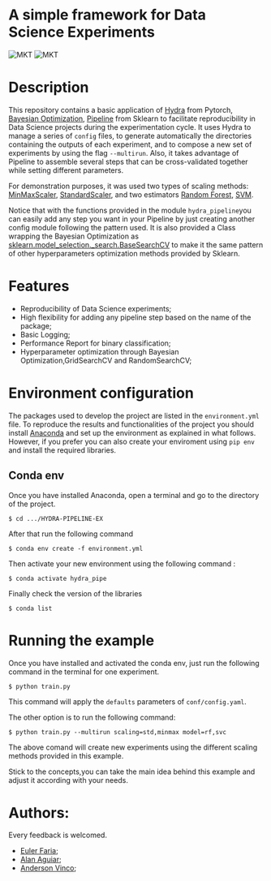 # A simple framework for Data Science Experiments

![MKT](https://img.shields.io/badge/version-v0.2-blue.svg)
![MKT](https://img.shields.io/badge/language-Python-orange.svg)

# Description

This repository contains a basic application of [Hydra](https://hydra.cc/docs/intro) from Pytorch, [Bayesian Optimization](https://github.com/fmfn/BayesianOptimization), [Pipeline](https://scikit-learn.org/stable/modules/generated/sklearn.pipeline.Pipeline.html) from Sklearn to facilitate reproducibility in Data Science projects during the experimentation cycle. It uses Hydra to manage a series of `config` files, to generate automatically the directories containing the outputs of each experiment, and to compose a new set of experiments by using the flag `--multirun`. Also, it takes advantage of Pipeline to assemble several steps that can be cross-validated together while setting different parameters. 

For demonstration purposes, it was used two types of scaling methods: [MinMaxScaler](https://scikit-learn.org/stable/modules/generated/sklearn.preprocessing.MinMaxScaler.html), [StandardScaler](https://scikit-learn.org/stable/modules/generated/sklearn.preprocessing.StandardScaler.html#sklearn.preprocessing.StandardScaler), and two estimators [Random Forest](https://scikit-learn.org/stable/modules/generated/sklearn.ensemble.RandomForestClassifier.html), [SVM](https://scikit-learn.org/stable/modules/generated/sklearn.svm.SVC.html). 

Notice that with the functions provided in the module `hydra_pipeline`you can easily add any step you want in your Pipeline by just creating another config module following the pattern used. It is also provided a Class wrapping the Bayesian Optimization as [sklearn.model_selection._search.BaseSearchCV](https://github.com/scikit-learn/scikit-learn/blob/effc4364508288b0410967c5c2786f1b27b76185/sklearn/model_selection/_search.py#L402) to make it the same pattern of other hyperparameters optimization methods provided by Sklearn.

# Features

- Reproducibility of Data Science experiments;
- High flexibility for adding any pipeline step based on the name of the package;
- Basic Logging;
- Performance Report for binary classification;
- Hyperparameter optimization through Bayesian Optimization,GridSearchCV and RandomSearchCV;

# Environment configuration

The packages used to develop the project are listed in the `environment.yml` file. To reproduce the results and functionalities of the project you should install [Anaconda](https://anaconda.org) and set up the environment as explained in what follows. However, if you prefer you can also create your enviroment using `pip env` and install the required libraries.

## Conda env

Once you have installed Anaconda, open a terminal and go to the directory of the project.

```
$ cd .../HYDRA-PIPELINE-EX

```

After that run the following command

```
$ conda env create -f environment.yml

```

Then activate your new environment using the following command :

```
$ conda activate hydra_pipe

```

Finally check the version of the libraries

```
$ conda list

```

# Running the example

Once you have installed and activated the conda env, just run the following command in the terminal for one experiment.

```
$ python train.py

```

This command will apply the `defaults` parameters of `conf/config.yaml`.

The other option is to run the following command:

```
$ python train.py --multirun scaling=std,minmax model=rf,svc

```

The above comand will create new experiments using the different scaling methods provided in this example.

Stick to the concepts,you can take the main idea behind this example and adjust it according with your needs.


# Authors:

Every feedback is welcomed.

- [Euler Faria](https://github.com/EulerFaria);
- [Alan Aguiar](https://github.com/alanAguiar);
- [Anderson Vinco](https://github.com/AndersonFVinco);
